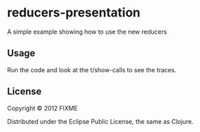 # reducers-presentation

A simple example showing how to use the new reducers

## Usage

Run the code and look at the t/show-calls to see the traces.

## License

Copyright © 2012 FIXME

Distributed under the Eclipse Public License, the same as Clojure.
